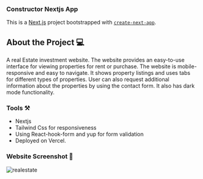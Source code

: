 ### Constructor Nextjs App

This is a [Next.js](https://nextjs.org/) project bootstrapped with [`create-next-app`](https://github.com/vercel/next.js/tree/canary/packages/create-next-app).

## About the Project 💻

A real Estate investment website. The website provides an easy-to-use interface for viewing properties for rent or purchase. The website is mobile-responsive and easy to navigate. It shows property listings and uses tabs for different types of properties. User can also request additional information about the properties by using the contact form. It also has dark mode functionality.

### Tools ⚒️

* Nextjs
* Tailwind Css for responsiveness
* Using React-hook-form and yup for form validation
* Deployed on Vercel.


### Website Screenshot 📸


![realestate](https://user-images.githubusercontent.com/43783336/230642046-cfd13de3-c5e2-4f9a-94de-6ca455f67972.png)
